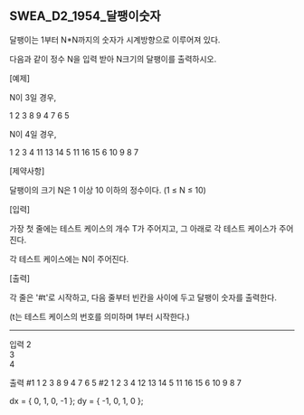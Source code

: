 ## SWEA_D2_1954_달팽이숫자

달팽이는 1부터 N*N까지의 숫자가 시계방향으로 이루어져 있다.

다음과 같이 정수 N을 입력 받아 N크기의 달팽이를 출력하시오.


[예제]

N이 3일 경우,
 
1   2   3
8   9   4
7   6   5


N이 4일 경우,
 
1   2   3   4
11  13  14  5
11  16  15  6
10  9   8   7

[제약사항]

달팽이의 크기 N은 1 이상 10 이하의 정수이다. (1 ≤ N ≤ 10)


[입력]

가장 첫 줄에는 테스트 케이스의 개수 T가 주어지고, 그 아래로 각 테스트 케이스가 주어진다.

각 테스트 케이스에는 N이 주어진다.


[출력]

각 줄은 '#t'로 시작하고, 다음 줄부터 빈칸을 사이에 두고 달팽이 숫자를 출력한다.

(t는 테스트 케이스의 번호를 의미하며 1부터 시작한다.)

<hr>

입력
2    
3   
4             
 
출력
#1
1 2 3
8 9 4
7 6 5
#2
1 2 3 4
12 13 14 5
11 16 15 6
10 9 8 7
 
 dx = { 0, 1, 0, -1 };
 dy = { -1, 0, 1, 0 };